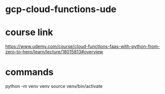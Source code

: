 # gcp-cloud-functions-ude

# course link
https://www.udemy.com/course/cloud-functions-faas-with-python-from-zero-to-hero/learn/lecture/18015813#overview

# commands
python -m venv venv
source venv/bin/activate
